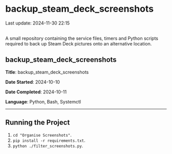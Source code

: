 # backup_steam_deck_screenshots

Last update: 2024-11-30 22:15
<br><br>

A small repository containing the service files, timers and Python scripts required to back up Steam Deck pictures onto an alternative location.

## backup_steam_deck_screenshots

**Title**: backup_steam_deck_screenshots

**Date Started**: 2024-10-10

**Date Completed**: 2024-10-11

**Language**: Python, Bash, Systemctl

---

## Running the Project

1. ` cd "Organise Screenshots" `.
2. ` pip install -r requirements.txt `.
3. ` python ./filter_screenshots.py `.

